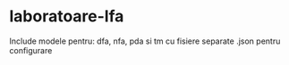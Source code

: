 # laboratoare-lfa
Include modele pentru: dfa, nfa, pda si tm cu fisiere separate .json pentru configurare
